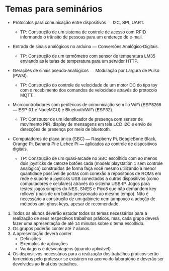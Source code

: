 <style>
    body {
        font-family: Arial, Helvetica, sans-serif;
    }
</style>

# Temas para seminários

-   Protocolos para comunicação entre dispositivos — I2C, SPI, UART.
    -   TP: Construção de um sistema de controle de acesso com RFID informando o trânsito de pessoas para um endereço de e-mail.

-   Entrada de sinais analógicos no arduino — Conversões Analógico-Digitais.
    -   TP: Construção de um termômetro com sensor de temperatura LM35 enviando as leituras de temperatura para um servidor HTTP.

-   Gerações de sinais pseudo-analógicos — Modulação por Largura de Pulso (PWM).
    -   TP: Construção do controle de velocidade de um motor DC do tipo toy com o recebimento dos comandos de velocidade através do protocolo MQTT.

-   Microcontroladores com periféricos de comunicação sem fio WiFi (ESP8266 — ESP-01 e NodeMCU) e Bluetooth/WiFi (ESP32).
    -   TP: Construtor de um identificador de presença com sensor de movimento PIR, display de mensagens em tela LCD I2C e envio de detecções de presença por meio de bluetooth.

-   Computadores de placa única (SBC) — Raspberry Pi, BeagleBone Black, Orange Pi, Banana Pi e Lichee Pi — aplicados ao controle de dispositivos digitais.
    -   TP: Construção de um quasi-arcade no SBC escolhido com ao menos dois joysticks de catorze botões cada (modelo playstation 1 sem controle analógico) construídos de forma faça você mesmo utilizando a menor quantidade possível de portas com conexão a repositórios de ROMs em rede e suporte a joysticks USB conectados a outros dispositivos (como computadores e celulares) através do sistema USB-IP. Jogos para testes: jogos simples do NES, SNES e Pico8 que não demandem key rollover (mais de um botão pressionado ao mesmo tempo). Não é necessário a construção de um gabinete nem tampouco a adoção de métodos anti-ghost-keys, apesar de recomendado.


1. Todos os alunos deverão estudar todos os temas necessários para a realização de seus respectivos trabalhos práticos, mas, cada grupo deverá fazer uma apresentação de até 14 minutos sobre o tema escolhido.
2. Os grupos poderão conter até 7 alunos.
3. A apresentação deverá conter:
    - Definições
    - Exemplos de aplicações
    - Vantagens e desvantagens (quando aplicável)
4. Os dispositivos necessários para a realização dos trabalhos práticos serão fornecidos pelo professor se existirem no acervo do laboratório e deverão ser devolvidos ao final dos trabalhos.
